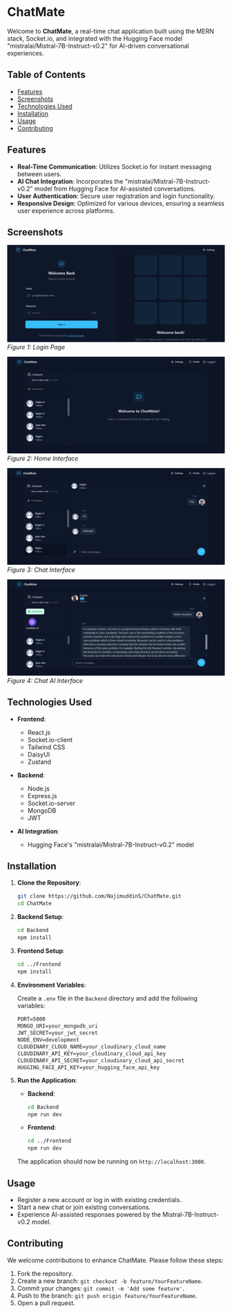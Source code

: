 # ChatMate

Welcome to **ChatMate**, a real-time chat application built using the MERN stack, Socket.io, and integrated with the Hugging Face model "mistralai/Mistral-7B-Instruct-v0.2" for AI-driven conversational experiences.

## Table of Contents

- [Features](#features)
- [Screenshots](#screenshots)
- [Technologies Used](#technologies-used)
- [Installation](#installation)
- [Usage](#usage)
- [Contributing](#contributing)


## Features

- **Real-Time Communication**: Utilizes Socket.io for instant messaging between users.
- **AI Chat Integration**: Incorporates the "mistralai/Mistral-7B-Instruct-v0.2" model from Hugging Face for AI-assisted conversations.
- **User Authentication**: Secure user registration and login functionality.
- **Responsive Design**: Optimized for various devices, ensuring a seamless user experience across platforms.

## Screenshots

![ChatMate Screenshot 1](https://github.com/NajimuddinS/ChatMate/blob/main/Screenshots/Screenshot1.png?raw=true)
*Figure 1: Login Page*

![ChatMate Screenshot 2](https://github.com/NajimuddinS/ChatMate/blob/main/Screenshots/Screenshot2.png?raw=true)
*Figure 2: Home Interface*

![ChatMate Screenshot 3](https://github.com/NajimuddinS/ChatMate/blob/main/Screenshots/ChatUI.png?raw=true)
*Figure 3: Chat Interface*

![ChatMate Screenshot 4](https://github.com/NajimuddinS/ChatMate/blob/main/Screenshots/ChatAI.png?raw=true)
*Figure 4: Chat AI Interface*



## Technologies Used

- **Frontend**:
  - React.js
  - Socket.io-client
  - Tailwind CSS
  - DaisyUI
  - Zustand

- **Backend**:
  - Node.js
  - Express.js
  - Socket.io-server
  - MongoDB
  - JWT

- **AI Integration**:
  - Hugging Face's "mistralai/Mistral-7B-Instruct-v0.2" model

## Installation

1. **Clone the Repository**:

   ```bash
   git clone https://github.com/NajimuddinS/ChatMate.git
   cd ChatMate
   ```

2. **Backend Setup**:

   ```bash
   cd Backend
   npm install
   ```

3. **Frontend Setup**:

   ```bash
   cd ../Frontend
   npm install
   ```

4. **Environment Variables**:

   Create a `.env` file in the `Backend` directory and add the following variables:

   ```env
   PORT=5000
   MONGO_URI=your_mongodb_uri
   JWT_SECRET=your_jwt_secret
   NODE_ENV=development
   CLOUDINARY_CLOUD_NAME=your_cloudinary_cloud_name
   CLOUDINARY_API_KEY=your_cloudinary_cloud_api_key
   CLOUDINARY_API_SECRET=your_cloudinary_cloud_api_secret
   HUGGING_FACE_API_KEY=your_hugging_face_api_key
   ```

5. **Run the Application**:

   - **Backend**:

     ```bash
     cd Backend
     npm run dev
     ```

   - **Frontend**:

     ```bash
     cd ../Frontend
     npm run dev
     ```

   The application should now be running on `http://localhost:3000`.

## Usage

- Register a new account or log in with existing credentials.
- Start a new chat or join existing conversations.
- Experience AI-assisted responses powered by the Mistral-7B-Instruct-v0.2 model.

## Contributing

We welcome contributions to enhance ChatMate. Please follow these steps:

1. Fork the repository.
2. Create a new branch: `git checkout -b feature/YourFeatureName`.
3. Commit your changes: `git commit -m 'Add some feature'`.
4. Push to the branch: `git push origin feature/YourFeatureName`.
5. Open a pull request.



